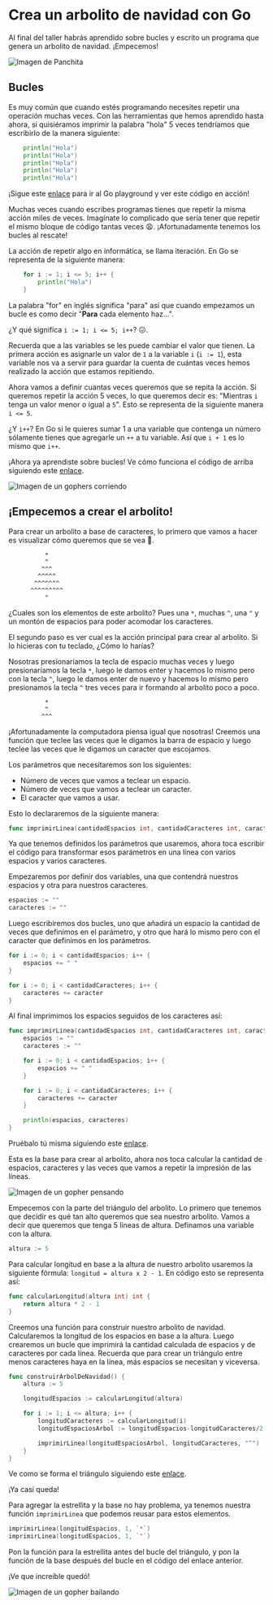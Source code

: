 # Crea un arbolito de navidad con Go

Al final del taller habrás aprendido sobre bucles y escrito un programa que genera un arbolito de navidad. ¡Empecemos!

![Imagen de Panchita](../assets/panchita.png)

## Bucles

Es muy común que cuando estés programando necesites repetir una operación muchas veces. Con las herramientas que hemos aprendido hasta ahora, si quisiéramos imprimir la palabra "hola" 5 veces tendríamos que escribirlo de la manera siguiente:

```go
    println("Hola")
    println("Hola")
    println("Hola")
    println("Hola")
    println("Hola")
```

¡Sigue este [enlace](https://play.golang.org/p/N2Z8GYC1ipH) para ir al Go playground y ver este código en acción!

Muchas veces cuando escribes programas tienes que repetir la misma acción miles de veces. Imagínate lo complicado que sería tener que repetir el mismo bloque de código tantas veces :weary:. ¡Afortunadamente tenemos los bucles al rescate!

La acción de repetir algo en informática, se llama iteración. En Go se representa de la siguiente manera:

```go
    for i := 1; i <= 5; i++ {
        println("Hola")
    }
```

La palabra "for" en inglés significa "para" así que cuando empezamos un bucle es como decir "**Para** cada elemento haz...".

¿Y qué significa `i := 1; i <= 5; i++`? :confounded:.

Recuerda que a las variables se les puede cambiar el valor que tienen. La primera acción es asignarle un valor de `1` a la variable `i` (`i := 1`), esta variable nos va a servir para guardar la cuenta de cuántas veces hemos realizado la acción que estamos repitiendo.

Ahora vamos a definir cuantas veces queremos que se repita la acción. Si queremos repetir la acción 5 veces, lo que queremos decir es: "Mientras `i` tenga un valor menor o igual a `5`". Esto se representa de la siguiente manera `i <= 5`.

¿Y `i++`? En Go si le quieres sumar 1 a una variable que contenga un número sólamente tienes que agregarle un `++` a tu variable. Así que `i + 1` es lo mismo que `i++`.

¡Ahora ya aprendiste sobre bucles! Ve cómo funciona el código de arriba siguiendo este [enlace](https://play.golang.org/p/B4LNJHQLK6B).

![Imagen de un gophers corriendo](../assets/gophers_corriendo.png)

## ¡Empecemos a crear el arbolito!

Para crear un arbolito a base de caracteres, lo primero que vamos a hacer es visualizar cómo queremos que se vea :thinking:.

```console
          *
          ^
         ^^^
        ^^^^^
       ^^^^^^^
      ^^^^^^^^^
          "
```

¿Cuales son los elementos de este arbolito? Pues una `*`, muchas `^`, una `"` y un montón de espacios para poder acomodar los caracteres.

El segundo paso es ver cual es la acción principal para crear al arbolito. Si lo hicieras con tu teclado, ¿Cómo lo harías?

Nosotras presionaríamos la tecla de espacio muchas veces y luego presionaríamos la tecla `*`, luego le damos enter y hacemos lo mismo pero con la tecla `^`, luego le damos enter de nuevo y hacemos lo mismo pero presionamos la tecla `^` tres veces para ir formando al arbolito poco a poco.

```console
          *
          ^
         ^^^
```

¡Afortunadamente la computadora piensa igual que nosotras! Creemos una función que teclee las veces que le digamos la barra de espacio y luego teclee las veces que le digamos un caracter que escojamos.

Los parámetros que necesitaremos son los siguientes:

- Número de veces que vamos a teclear un espacio.
- Número de veces que vamos a teclear un caracter.
- El caracter que vamos a usar.

Esto lo declararemos de la siguiente manera:

```go
func imprimirLinea(cantidadEspacios int, cantidadCaracteres int, caracter string) {}
```

Ya que tenemos definidos los parámetros que usaremos, ahora toca escribir el código para transformar esos parámetros en una línea con varios espacios y varios caracteres.

Empezaremos por definir dos variables, una que contendrá nuestros espacios y otra para nuestros caracteres.

```go
espacios := ""
caracteres := ""
```

Luego escribiremos dos bucles, uno que añadirá un espacio la cantidad de veces que definimos en el parámetro, y otro que hará lo mismo pero con el caracter que definimos en los parámetros.

```go
for i := 0; i < cantidadEspacios; i++ {
    espacios += " "
}

for i := 0; i < cantidadCaracteres; i++ {
    caracteres += caracter
}
```

Al final imprimimos los espacios seguidos de los caracteres así:

```go
func imprimirLinea(cantidadEspacios int, cantidadCaracteres int, caracter string) {
    espacios := ""
    caracteres := ""

    for i := 0; i < cantidadEspacios; i++ {
        espacios += " "
    }

    for i := 0; i < cantidadCaracteres; i++ {
        caracteres += caracter
    }

    println(espacios, caracteres)
}
```

Pruébalo tú misma siguiendo este [enlace](https://play.golang.org/p/g9XWZ-pXtST).

Esta es la base para crear al arbolito, ahora nos toca calcular la cantidad de espacios, caracteres y las veces que vamos a repetir la impresión de las líneas.

![Imagen de un gopher pensando](../assets/gopher_pensando.png)

Empecemos con la parte del triángulo del arbolito. Lo primero que tenemos que decidir es qué tan alto queremos que sea nuestro arbolito. Vamos a decir que queremos que tenga 5 líneas de altura. Definamos una variable con la altura.

```go
altura := 5
```

Para calcular longitud en base a la altura de nuestro arbolito usaremos la siguiente fórmula: `longitud = altura x 2 - 1`. En código esto se representa así:

```go
func calcularLongitud(altura int) int {
    return altura * 2 - 1
}
```

Creemos una función para construir nuestro arbolito de navidad. Calcularemos la longitud de los espacios en base a la altura. Luego crearemos un bucle que imprimirá la cantidad calculada de espacios y de caracteres por cada línea. Recuerda que para crear un triángulo entre menos caracteres haya en la línea, más espacios se necesitan y viceversa.

```go
func construirArbolDeNavidad() {
    altura := 5

    longitudEspacios := calcularLongitud(altura)

    for i := 1; i <= altura; i++ {
        longitudCaracteres := calcularLongitud(i)
        longitudEspaciosArbol := longitudEspacios-longitudCaracteres/2

        imprimirLinea(longitudEspaciosArbol, longitudCaracteres, "^")
    }
}
```

Ve como se forma el triángulo siguiendo este [enlace](https://play.golang.org/p/WYrh67UxxmJ).

¡Ya casi queda!

Para agregar la estrellita y la base no hay problema, ya tenemos nuestra función `imprimirLinea` que podemos reusar para estos elementos.

```go
imprimirLinea(longitudEspacios, 1, `*`)
imprimirLinea(longitudEspacios, 1, `"`)
```

Pon la función para la estrellita antes del bucle del triángulo, y pon la función de la base después del bucle en el código del enlace anterior.

¡Ve que increíble quedó!

![Imagen de un gopher bailando](../assets/gopher_bailando.gif)
